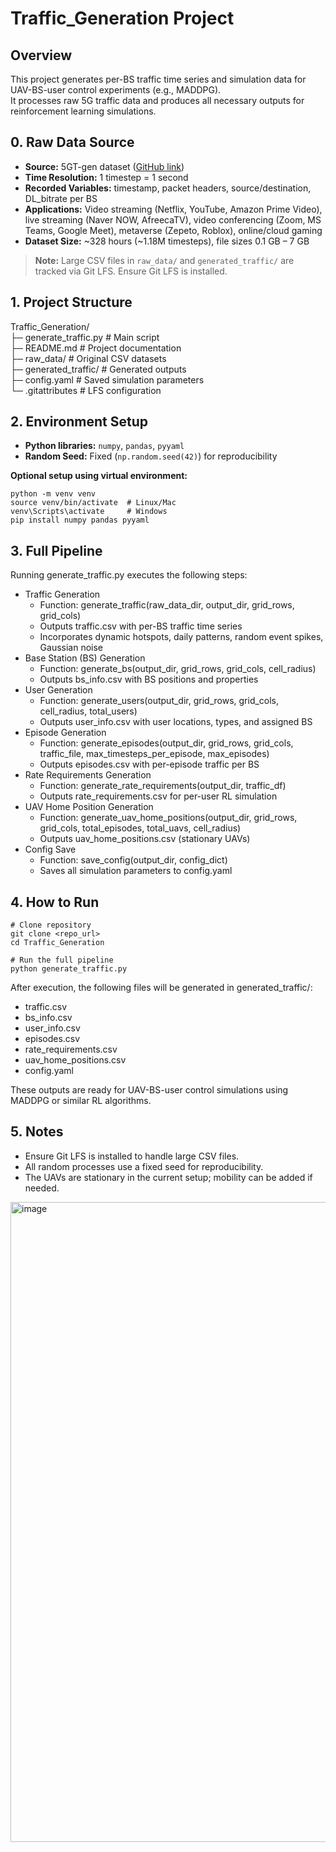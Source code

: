 # Traffic_Generation Project

## Overview
This project generates per-BS traffic time series and simulation data for UAV-BS-user control experiments (e.g., MADDPG).  
It processes raw 5G traffic data and produces all necessary outputs for reinforcement learning simulations.

## 0. Raw Data Source
- **Source:** 5GT-gen dataset ([GitHub link](https://github.com/0913ktg/5G-Traffic-Generator))  
- **Time Resolution:** 1 timestep = 1 second  
- **Recorded Variables:** timestamp, packet headers, source/destination, DL_bitrate per BS  
- **Applications:** Video streaming (Netflix, YouTube, Amazon Prime Video), live streaming (Naver NOW, AfreecaTV), video conferencing (Zoom, MS Teams, Google Meet), metaverse (Zepeto, Roblox), online/cloud gaming  
- **Dataset Size:** ~328 hours (~1.18M timesteps), file sizes 0.1 GB – 7 GB

> **Note:** Large CSV files in `raw_data/` and `generated_traffic/` are tracked via Git LFS. Ensure Git LFS is installed.

## 1. Project Structure
Traffic_Generation/  
├─ generate_traffic.py # Main script  
├─ README.md # Project documentation  
├─ raw_data/ # Original CSV datasets  
├─ generated_traffic/ # Generated outputs  
├─ config.yaml # Saved simulation parameters  
└─ .gitattributes # LFS configuration  

## 2. Environment Setup
- **Python libraries:** `numpy`, `pandas`, `pyyaml`  
- **Random Seed:** Fixed (`np.random.seed(42)`) for reproducibility

**Optional setup using virtual environment:**
```
python -m venv venv
source venv/bin/activate  # Linux/Mac
venv\Scripts\activate     # Windows
pip install numpy pandas pyyaml
```

## 3. Full Pipeline
Running generate_traffic.py executes the following steps:
- Traffic Generation
  + Function: generate_traffic(raw_data_dir, output_dir, grid_rows, grid_cols)
  + Outputs traffic.csv with per-BS traffic time series
  + Incorporates dynamic hotspots, daily patterns, random event spikes, Gaussian noise
- Base Station (BS) Generation
  + Function: generate_bs(output_dir, grid_rows, grid_cols, cell_radius)
  + Outputs bs_info.csv with BS positions and properties
- User Generation
  + Function: generate_users(output_dir, grid_rows, grid_cols, cell_radius, total_users)
  + Outputs user_info.csv with user locations, types, and assigned BS
- Episode Generation
  + Function: generate_episodes(output_dir, grid_rows, grid_cols, traffic_file, max_timesteps_per_episode, max_episodes)
  + Outputs episodes.csv with per-episode traffic per BS
- Rate Requirements Generation
  + Function: generate_rate_requirements(output_dir, traffic_df)
  + Outputs rate_requirements.csv for per-user RL simulation
- UAV Home Position Generation
  + Function: generate_uav_home_positions(output_dir, grid_rows, grid_cols, total_episodes, total_uavs, cell_radius)
  + Outputs uav_home_positions.csv (stationary UAVs)
- Config Save
  + Function: save_config(output_dir, config_dict)
  + Saves all simulation parameters to config.yaml

## 4. How to Run
```
# Clone repository
git clone <repo_url>
cd Traffic_Generation

# Run the full pipeline
python generate_traffic.py
```

After execution, the following files will be generated in generated_traffic/:
- traffic.csv
- bs_info.csv
- user_info.csv
- episodes.csv
- rate_requirements.csv
- uav_home_positions.csv
- config.yaml
  
These outputs are ready for UAV-BS-user control simulations using MADDPG or similar RL algorithms.

## 5. Notes
- Ensure Git LFS is installed to handle large CSV files.
- All random processes use a fixed seed for reproducibility.
- The UAVs are stationary in the current setup; mobility can be added if needed.
<img width="1536" height="1024" alt="image" src="https://github.com/user-attachments/assets/95fdf78d-c759-42b7-9809-99f824f44290" />
